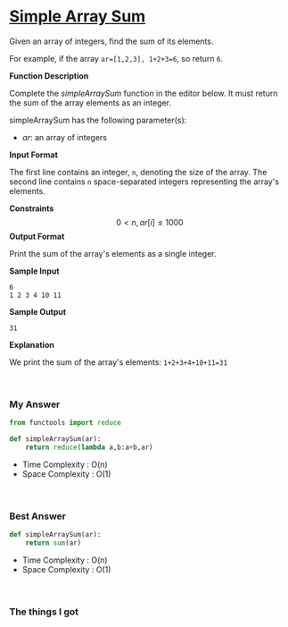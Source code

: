 # [Simple Array Sum](https://www.hackerrank.com/challenges/simple-array-sum/problem)

Given an array of integers, find the sum of its elements.

For example, if the array `ar=[1,2,3], 1+2+3=6`, so return `6`.

**Function Description**

Complete the *simpleArraySum* function in the editor below. It must return the sum of the array elements as an integer.

simpleArraySum has the following parameter(s):

- *ar*: an array of integers

**Input Format**

The first line contains an integer, `n`, denoting the size of the array.
The second line contains `n` space-separated integers representing the array's elements.

**Constraints**
$$
0<n,ar[i] \leq1000
$$
**Output Format**

Print the sum of the array's elements as a single integer.

**Sample Input**

```
6
1 2 3 4 10 11
```

**Sample Output**

```
31
```

**Explanation**

We print the sum of the array's elements: `1+2+3+4+10+11=31`

　  

### My Answer

```python
from functools import reduce

def simpleArraySum(ar):
    return reduce(lambda a,b:a+b,ar)
```

* Time Complexity : O(n)
* Space Complexity : O(1)

　  

### Best Answer

```python
def simpleArraySum(ar):
    return sum(ar)
```

* Time Complexity : O(n)
* Space Complexity : O(1)

　  

### The things I got

